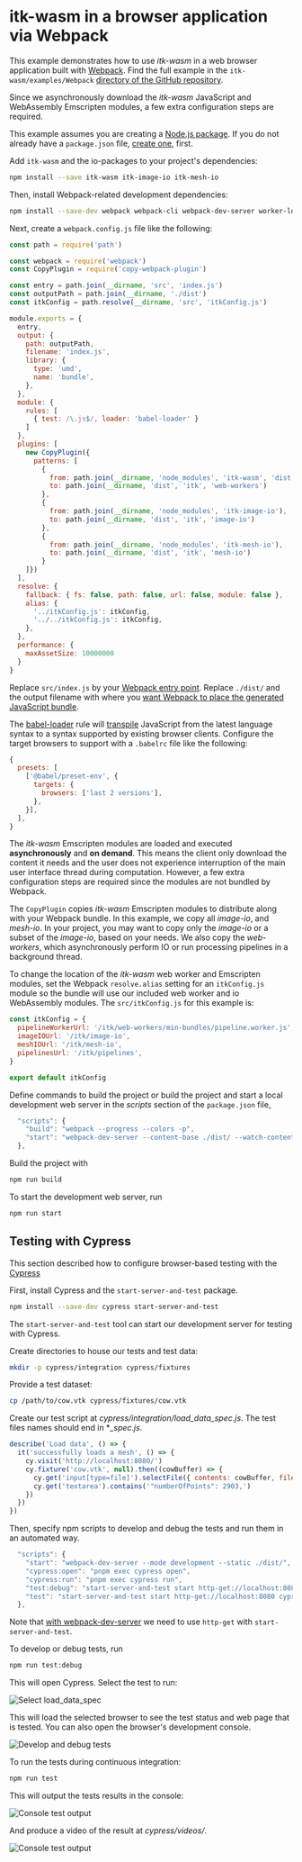 # itk-wasm in a browser application via Webpack

This example demonstrates how to use *itk-wasm* in a web browser application built with [Webpack](https://webpack.js.org/). Find the full example in the `itk-wasm/examples/Webpack` [directory of the GitHub repository](https://github.com/InsightSoftwareConsortium/ITK-Wasm/tree/main/examples/Webpack).

Since we asynchronously download the *itk-wasm* JavaScript and WebAssembly Emscripten modules, a few extra configuration steps are required.

This example assumes you are creating a [Node.js package](https://docs.npmjs.com/getting-started/what-is-npm). If you do not already have a `package.json` file, [create one](https://docs.npmjs.com/getting-started/using-a-package.json), first.

Add `itk-wasm` and the io-packages to your project's dependencies:

```sh
npm install --save itk-wasm itk-image-io itk-mesh-io
```

Then, install Webpack-related development dependencies:

```sh
npm install --save-dev webpack webpack-cli webpack-dev-server worker-loader babel-loader '@babel/preset-env' '@babel/core' copy-webpack-plugin
```

Next, create a `webpack.config.js` file like the following:

```js
const path = require('path')

const webpack = require('webpack')
const CopyPlugin = require('copy-webpack-plugin')

const entry = path.join(__dirname, 'src', 'index.js')
const outputPath = path.join(__dirname, './dist')
const itkConfig = path.resolve(__dirname, 'src', 'itkConfig.js')

module.exports = {
  entry,
  output: {
    path: outputPath,
    filename: 'index.js',
    library: {
      type: 'umd',
      name: 'bundle',
    },
  },
  module: {
    rules: [
      { test: /\.js$/, loader: 'babel-loader' }
    ]
  },
  plugins: [
    new CopyPlugin({
      patterns: [
        {
          from: path.join(__dirname, 'node_modules', 'itk-wasm', 'dist', 'web-workers'),
          to: path.join(__dirname, 'dist', 'itk', 'web-workers')
        },
        {
          from: path.join(__dirname, 'node_modules', 'itk-image-io'),
          to: path.join(__dirname, 'dist', 'itk', 'image-io')
        },
        {
          from: path.join(__dirname, 'node_modules', 'itk-mesh-io'),
          to: path.join(__dirname, 'dist', 'itk', 'mesh-io')
        }
    ]})
  ],
  resolve: {
    fallback: { fs: false, path: false, url: false, module: false },
    alias: {
      '../itkConfig.js': itkConfig,
      '../../itkConfig.js': itkConfig,
    },
  },
  performance: {
    maxAssetSize: 10000000
  }
}
```

Replace `src/index.js` by your [Webpack entry point](https://webpack.js.org/concepts/#entry). Replace `./dist/` and the output filename with where you [want Webpack to place the generated JavaScript bundle](https://webpack.js.org/concepts/#output).


The [babel-loader](https://github.com/babel/babel-loader) rule will [transpile](https://scotch.io/tutorials/javascript-transpilers-what-they-are-why-we-need-them) JavaScript from the latest language syntax to a syntax supported by existing browser clients. Configure the target browsers to support with a `.babelrc` file like the following:

```js
{
  presets: [
    ['@babel/preset-env', {
      targets: {
        browsers: ['last 2 versions'],
      },
    }],
  ],
}
```

The *itk-wasm* Emscripten modules are loaded and executed **asynchronously** and **on demand**. This means the client only download the content it needs and the user does not experience interruption of the main user interface thread during computation. However, a few extra configuration steps are required since the modules are not bundled by Webpack.

The `CopyPlugin` copies *itk-wasm* Emscripten modules to distribute along with your Webpack bundle. In this example, we copy all *image-io*, and *mesh-io*. In your project, you may want to copy only the *image-io* or a subset of the *image-io*, based on your needs. We also copy the *web-workers*, which asynchronously perform IO or run processing pipelines in a background thread.

To change the location of the *itk-wasm* web worker and Emscripten modules, set the Webpack `resolve.alias` setting for an `itkConfig.js` module so the bundle will use our included web worker and io WebAssembly modules. The `src/itkConfig.js` for this example is:

```js
const itkConfig = {
  pipelineWorkerUrl: '/itk/web-workers/min-bundles/pipeline.worker.js',
  imageIOUrl: '/itk/image-io',
  meshIOUrl: '/itk/mesh-io',
  pipelinesUrl: '/itk/pipelines',
}

export default itkConfig
```

Define commands to build the project or build the project and start a local development web server in the *scripts* section of the `package.json` file,

```js
  "scripts": {
    "build": "webpack --progress --colors -p",
    "start": "webpack-dev-server --content-base ./dist/ --watch-content-base"
  },
```

Build the project with

```sh
npm run build
```

To start the development web server, run

```sh
npm run start
```

## Testing with Cypress

This section described how to configure browser-based testing with the [Cypress](https://www.cypress.io/)

First, install Cypress and the `start-server-and-test` package.

```sh
npm install --save-dev cypress start-server-and-test
```

The `start-server-and-test` tool can start our development server for testing with Cypress.

Create directories to house our tests and test data:

```sh
mkdir -p cypress/integration cypress/fixtures
```

Provide a test dataset:

```sh
cp /path/to/cow.vtk cypress/fixtures/cow.vtk
```

Create our test script at *cypress/integration/load_data_spec.js*. The test files names should end in **_spec.js*.

```js
describe('Load data', () => {
  it('successfully loads a mesh', () => {
    cy.visit('http://localhost:8080/')
    cy.fixture('cow.vtk', null).then((cowBuffer) => {
      cy.get('input[type=file]').selectFile({ contents: cowBuffer, fileName: 'cow.vtk' })
      cy.get('textarea').contains('"numberOfPoints": 2903,')
    })
  })
})
```

Then, specify npm scripts to develop and debug the tests and run them in an automated way.

```js
  "scripts": {
    "start": "webpack-dev-server --mode development --static ./dist/",
    "cypress:open": "pnpm exec cypress open",
    "cypress:run": "pnpm exec cypress run",
    "test:debug": "start-server-and-test start http-get://localhost:8080 cypress:open",
    "test": "start-server-and-test start http-get://localhost:8080 cypress:run"
  },
```

Note that [with webpack-dev-server](https://github.com/bahmutov/start-server-and-test#note-for-webpack-dev-server-users) we need to use `http-get` with `start-server-and-test`.

To develop or debug tests, run

```sh
npm run test:debug
```

This will open Cypress. Select the test to run:


![Select load_data_spec](/_static/umd/umd_select_load_data_spec.png)

This will load the selected browser to see the test status and web page that is tested.  You can also open the browser's development console.

![Develop and debug tests](/_static/umd/umd_test_debug.png)

To run the tests during continuous integration:

```sh
npm run test
```

This will output the tests results in the console:

![Console test output](/_static/umd/umd_run_tests.png)

And produce a video of the result at *cypress/videos/*.

![Console test output](/_static/umd/umd_cypress_video.gif)
